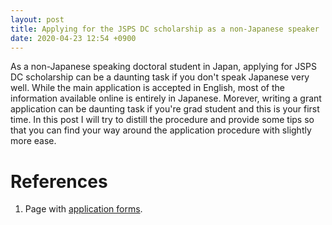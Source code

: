 ```yaml
---
layout: post
title: Applying for the JSPS DC scholarship as a non-Japanese speaker
date: 2020-04-23 12:54 +0900
---
```


As a non-Japanese speaking doctoral student in Japan, applying for JSPS DC scholarship
can be a daunting task if you don't speak Japanese very well. While the main application
is accepted in English, most of the information available online is entirely in Japanese.
Morever, writing a grant application can be daunting task if you're grad student and this
is your first time.
In this post I will try to distill the procedure and provide some tips so that you can
find your way around the application procedure with slightly more ease.

# References

1. Page with [application forms](https://www.jsps.go.jp/j-pd/pd_sin.html).
